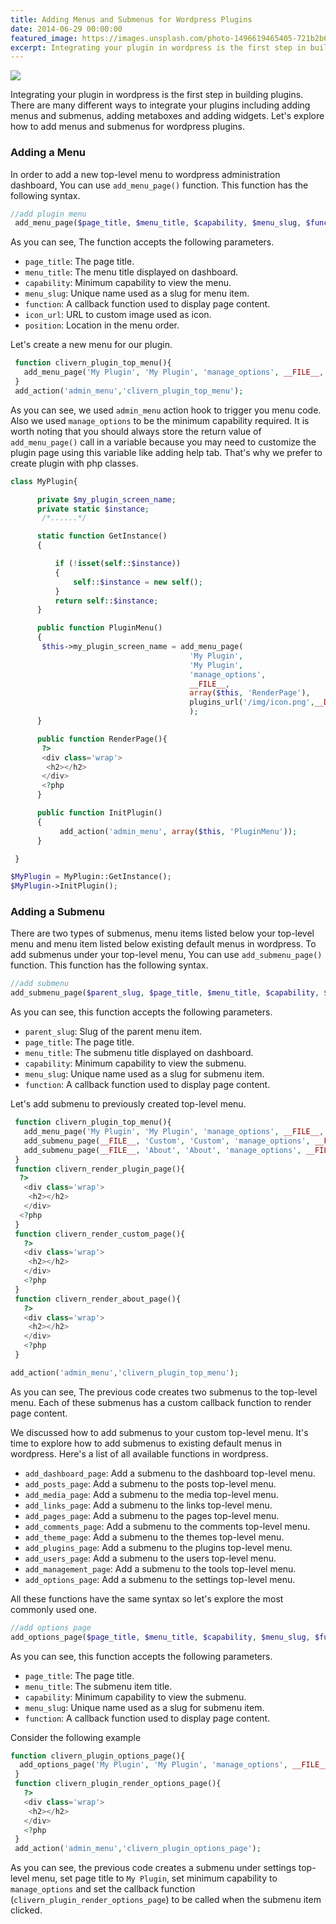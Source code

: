```yaml
---
title: Adding Menus and Submenus for Wordpress Plugins
date: 2014-06-29 00:00:00
featured_image: https://images.unsplash.com/photo-1496619465405-721b2b66a868?q=75&fm=jpg&w=1000&fit=max
excerpt: Integrating your plugin in wordpress is the first step in building plugins. There are many different ways to integrate your plugins including adding menus and submenus, adding metaboxes and adding widgets. Let's explore how to add menus and submenus for wordpress plugins.
---
```


![](https://images.unsplash.com/photo-1496619465405-721b2b66a868?q=75&fm=jpg&w=1000&fit=max)

Integrating your plugin in wordpress is the first step in building plugins. There are many different ways to integrate your plugins including adding menus and submenus, adding metaboxes and adding widgets. Let's explore how to add menus and submenus for wordpress plugins.

### Adding a Menu

In order to add a new top-level menu to wordpress administration dashboard, You can use `add_menu_page()` function. This function has the following syntax.

```php
//add plugin menu
 add_menu_page($page_title, $menu_title, $capability, $menu_slug, $function, $icon_url, $position);
```

As you can see, The function accepts the following parameters.

- `page_title`: The page title.
- `menu_title`: The menu title displayed on dashboard.
- `capability`: Minimum capability to view the menu.
- `menu_slug`: Unique name used as a slug for menu item.
- `function`: A callback function used to display page content.
- `icon_url`: URL to custom image used as icon.
- `position`: Location in the menu order.

Let's create a new menu for our plugin.

```php
 function clivern_plugin_top_menu(){
   add_menu_page('My Plugin', 'My Plugin', 'manage_options', __FILE__, 'clivern_render_plugin_page', plugins_url('/img/icon.png',__DIR__));
 }
 add_action('admin_menu','clivern_plugin_top_menu');
```

As you can see, we used `admin_menu` action hook to trigger you menu code. Also we used `manage_options` to be the minimum capability required. It is worth noting that you should always store the return value of `add_menu_page()` call in a variable because you may need to customize the plugin page using this variable like adding help tab. That's why we prefer to create plugin with php classes.

```php
class MyPlugin{

      private $my_plugin_screen_name;
      private static $instance;
       /*......*/

      static function GetInstance()
      {

          if (!isset(self::$instance))
          {
              self::$instance = new self();
          }
          return self::$instance;
      }

      public function PluginMenu()
      {
       $this->my_plugin_screen_name = add_menu_page(
                                        'My Plugin',
                                        'My Plugin',
                                        'manage_options',
                                        __FILE__,
                                        array($this, 'RenderPage'),
                                        plugins_url('/img/icon.png',__DIR__)
                                        );
      }

      public function RenderPage(){
       ?>
       <div class='wrap'>
        <h2></h2>
       </div>
       <?php
      }

      public function InitPlugin()
      {
           add_action('admin_menu', array($this, 'PluginMenu'));
      }

 }

$MyPlugin = MyPlugin::GetInstance();
$MyPlugin->InitPlugin();
```

### Adding a Submenu

There are two types of submenus, menu items listed below your top-level menu and menu item listed below existing default menus in wordpress. To add submenus under your top-level menu, You can use `add_submenu_page()` function. This function has the following syntax.

```php
//add submenu
add_submenu_page($parent_slug, $page_title, $menu_title, $capability, $menu_slug, $function);
```

As you can see, this function accepts the following parameters.

- `parent_slug`: Slug of the parent menu item.
- `page_title`: The page title.
- `menu_title`: The submenu title displayed on dashboard.
- `capability`: Minimum capability to view the submenu.
- `menu_slug`: Unique name used as a slug for submenu item.
- `function`: A callback function used to display page content.

Let's add submenu to previously created top-level menu.

```php
 function clivern_plugin_top_menu(){
   add_menu_page('My Plugin', 'My Plugin', 'manage_options', __FILE__, 'clivern_render_plugin_page', plugins_url('/img/icon.png',__DIR__));
   add_submenu_page(__FILE__, 'Custom', 'Custom', 'manage_options', __FILE__.'/custom', 'clivern_render_custom_page');
   add_submenu_page(__FILE__, 'About', 'About', 'manage_options', __FILE__.'/about', 'clivern_render_about_page');
 }
 function clivern_render_plugin_page(){
  ?>
   <div class='wrap'>
    <h2></h2>
   </div>
  <?php
 }
 function clivern_render_custom_page(){
   ?>
   <div class='wrap'>
    <h2></h2>
   </div>
   <?php
 }
 function clivern_render_about_page(){
   ?>
   <div class='wrap'>
    <h2></h2>
   </div>
   <?php
 }

add_action('admin_menu','clivern_plugin_top_menu');
```

As you can see, The previous code creates two submenus to the top-level menu. Each of these submenus has a custom callback function to render page content.

We discussed how to add submenus to your custom top-level menu. It's time to explore how to add submenus to existing default menus in wordpress. Here's a list of all available functions in wordpress.

- `add_dashboard_page`: Add a submenu to the dashboard top-level menu.
- `add_posts_page`: Add a submenu to the posts top-level menu.
- `add_media_page`: Add a submenu to the media top-level menu.
- `add_links_page`: Add a submenu to the links top-level menu.
- `add_pages_page`: Add a submenu to the pages top-level menu.
- `add_comments_page`: Add a submenu to the comments top-level menu.
- `add_theme_page`: Add a submenu to the themes top-level menu.
- `add_plugins_page`: Add a submenu to the plugins top-level menu.
- `add_users_page`: Add a submenu to the users top-level menu.
- `add_management_page`: Add a submenu to the tools top-level menu.
- `add_options_page`: Add a submenu to the settings top-level menu.

All these functions have the same syntax so let's explore the most commonly used one.

```php
//add options page
add_options_page($page_title, $menu_title, $capability, $menu_slug, $function);
```

As you can see, this function accepts the following parameters.

- `page_title`: The page title.
- `menu_title`: The submenu item title.
- `capability`: Minimum capability to view the submenu.
- `menu_slug`: Unique name used as a slug for submenu item.
- `function`: A callback function used to display page content.

Consider the following example

```php
function clivern_plugin_options_page(){
  add_options_page('My Plugin', 'My Plugin', 'manage_options', __FILE__, 'clivern_plugin_render_options_page');
 }
 function clivern_plugin_render_options_page(){
   ?>
   <div class='wrap'>
    <h2></h2>
   </div>
   <?php
 }
 add_action('admin_menu','clivern_plugin_options_page');
```

As you can see, the previous code creates a submenu under settings top-level menu, set page title to `My Plugin`, set minimum capability to `manage_options` and set the callback function (`clivern_plugin_render_options_page`) to be called when the submenu item clicked.